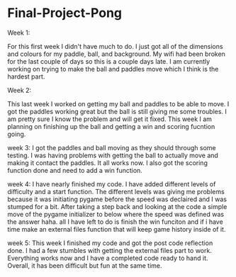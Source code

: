# Final-Project-Pong
Week 1:

For this first week I didn't have much to do. I just got all of the dimensions and colours for my paddle, ball, and background. My wifi had been broken for the last couple
of days so this is a couple days late. I am currently working on trying to make the ball and paddles move which I think is the hardest part.



Week 2:

This last week I worked on getting my ball and paddles to be able to move. I got the paddles working great but the ball is still giving me some troubles. I am
pretty sure I know the problem and will get it fixed. This week I am planning on finishing up the ball and getting a win and scoring fucntion going.


week 3: 
I got the paddles and ball moving as they should through some testing. I was having problems with getting the ball to actually move and making it contact the paddles. It all works now. I also got the scoring function done and need to add a win function.

week 4: I have nearly finished my code. I have added different levels of difficulty and a start function. The different levels was giving me problems because it was initiating pygame before the speed was declaired and I was stumped for a bit. After taking a step back and looking at the code a simple move of the pygame initializer to below where the speed was defined was the answer haha. all I have left to do is finish the win funciton and if i have time make an external files function that will keep game history inside of it.

week 5:
This week I finished my code and got the post code reflection done. I had a few stumbles with getting the external files part to work. Everything works now and I have
a completed code ready to hand it. Overall, it has been difficult but fun at the same time.
